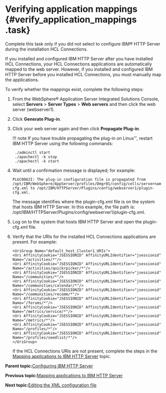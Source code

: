 # Verifying application mappings {#verify_application_mappings .task}

Complete this task only if you did not select to configure IBM® HTTP Server during the installation HCL Connections.

If you installed and configured IBM HTTP Server after you have installed HCL Connections, your HCL Connections applications are automatically mapped to the web server. However, if you installed and configured IBM HTTP Server before you installed HCL Connections, you must manually map the applications.

To verify whether the mappings exist, complete the following steps:

1.  From the WebSphere® Application Server Integrated Solutions Console, select **Servers** \> **Server Types** \> **Web servers** and then click the web server \(webserver1\).

2.  Click **Generate Plug-in**.

3.  Click your web server again and then click **Propagate Plug-in**.

    !!! note
    If you have trouble propagating the plug-in on Linux™, restart IBM HTTP Server using the following commands:

    ```
     ./adminctl start
     ./apachectl -k stop
     ./apachectl -k start
    
    ```

4.  Wait until a confirmation message is displayed; for example:

    ```
    PLGC0062I: The plug-in configuration file is propagated from /opt/IBM/WebSphere/AppServer/profiles/Dmgr01/config/cells/servernameCell01/nodes/webserver1/servers/webserver1/plugin-cfg.xml to /opt/IBM/HTTPServer/Plugins/config/webserver1/plugin-cfg.xml.
    ```

    The message identifies where the plugin-cfg.xml file is on the system that hosts IBM HTTP Server. In this example, the file path is: /opt/IBM/HTTPServer/Plugins/config/webserver1/plugin-cfg.xml.

5.  Log on to the system that hosts IBM HTTP Server and open the plugin-cfg.xml file.

6.  Verify that the URIs for the installed HCL Connections applications are present. For example:

    ```
    <UriGroup Name="default_host_Cluster1_URIs">      
    <Uri AffinityCookie="JSESSIONID" AffinityURLIdentifier="jsessionid" Name="/activities/*"/>      
    <Uri AffinityCookie="JSESSIONID" AffinityURLIdentifier="jsessionid" Name="/activities/quickrpicker/*"/>      
    <Uri AffinityCookie="JSESSIONID" AffinityURLIdentifier="jsessionid" Name="/communities/*"/>      
    <Uri AffinityCookie="JSESSIONID" AffinityURLIdentifier="jsessionid" Name="/communities/calendar/*"/>      
    <Uri AffinityCookie="JSESSIONID" AffinityURLIdentifier="jsessionid" Name="/communities/recomm/*"/>      
    <Uri AffinityCookie="JSESSIONID" AffinityURLIdentifier="jsessionid" Name="/forums/*"/>      
    <Uri AffinityCookie="JSESSIONID" AffinityURLIdentifier="jsessionid" Name="/metrics/service/*"/>      
    <Uri AffinityCookie="JSESSIONID" AffinityURLIdentifier="jsessionid" Name="/metrics/*"/>      
    <Uri AffinityCookie="JSESSIONID" AffinityURLIdentifier="jsessionid" Name="/profiles/*"/>      
    <Uri AffinityCookie="JSESSIONID" AffinityURLIdentifier="jsessionid" Name="/profiles/seedlist/*"/>   
    </UriGroup>
    ```

    If the HCL Connections URIs are not present, complete the steps in the [Mapping applications to IBM HTTP Server](t_map_apps2ihs.md) topic.


**Parent topic:**[Configuring IBM HTTP Server](../install/c_add_ihs_over.md)

**Previous topic:**[Mapping applications to IBM HTTP Server](../install/t_map_apps2ihs.md)

**Next topic:**[Editing the XML configuration file](../install/t_editing_xml_config_file.md)

